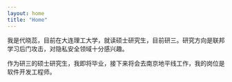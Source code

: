 ```yaml
---
layout: home
title: "Home"
---
```


我是代晓蕊，目前在大连理工大学，就读硕士研究生，目前研三。研究方向是联邦学习后门攻击，对隐私安全领域十分感兴趣。

作为研三的硕士研究生，我即将毕业，接下来将会去南京地平线工作，我的岗位是软件开发工程师。
